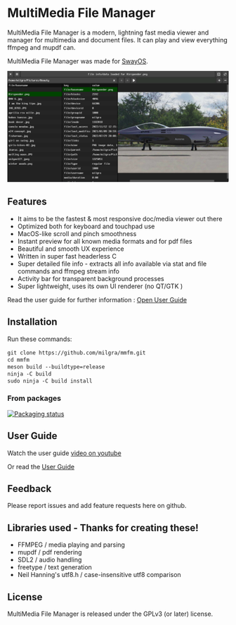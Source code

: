 # MultiMedia File Manager

MultiMedia File Manager is a modern, lightning fast media viewer and manager for multimedia and document files. It can play and view everything ffmpeg and mupdf can.

MultiMedia File Manager was made for [SwayOS](https://swayos.github.io).

![alt text](screenshot.png)

## Features ##

- It aims to be the fastest & most responsive doc/media viewer out there
- Optimized both for keyboard and touchpad use
- MacOS-like scroll and pinch smoothness
- Instant preview for all known media formats and for pdf files
- Beautiful and smooth UX experience
- Written in super fast headerless C
- Super detailed file info - extracts all info available via stat and file commands and ffmpeg stream info
- Activity bar for transparent background processes
- Super lightweight, uses its own UI renderer (no QT/GTK )

Read the user guide for further information : [Open User Guide](MANUAL.md)

## Installation ##

Run these commands:

```
git clone https://github.com/milgra/mmfm.git
cd mmfm
meson build --buildtype=release
ninja -C build
sudo ninja -C build install
```

### From packages

[![Packaging status](https://repology.org/badge/tiny-repos/mmfm.svg)](https://repology.org/project/mmfm/versions)

## User Guide ##

Watch the user guide [video on youtube](https://youtube.com/)

Or read the [User Guide](MANUAL.md)

## Feedback ##

Please report issues and add feature requests here on github.

## Libraries used - Thanks for creating these! ##

- FFMPEG / media playing and parsing
- mupdf / pdf rendering
- SDL2 / audio handling
- freetype / text generation
- Neil Hanning's utf8.h / case-insensitive utf8 comparison

## License ##

MultiMedia File Manager is released under the GPLv3 (or later) license.